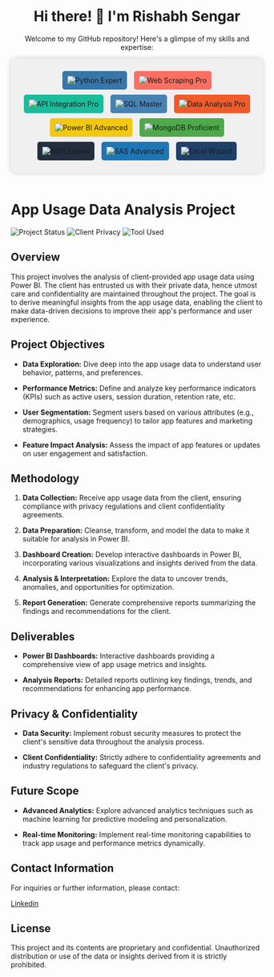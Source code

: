 <div align="center">
  <h1>Hi there! 👋 I'm Rishabh Sengar</h1>
  <p>Welcome to my GitHub repository! Here's a glimpse of my skills and expertise:</p>
  <div style="padding: 20px; background-color: #f0f0f0; border-radius: 10px; box-shadow: 0px 0px 10px 0px rgba(0,0,0,0.2);">
    <img src="https://img.shields.io/badge/Python-Expert-3776AB?logo=python&logoColor=white" alt="Python Expert" style="margin: 5px; padding: 10px; border-radius: 5px; background-color: #3776AB;">
    <img src="https://img.shields.io/badge/Web%20Scraping-Pro-FF6F61?logo=webcomponents.org&logoColor=white" alt="Web Scraping Pro" style="margin: 5px; padding: 10px; border-radius: 5px; background-color: #FF6F61;">
    <img src="https://img.shields.io/badge/API%20Integration-Pro-1ABC9C?logo=internet-explorer&logoColor=white" alt="API Integration Pro" style="margin: 5px; padding: 10px; border-radius: 5px; background-color: #1ABC9C;">
    <img src="https://img.shields.io/badge/SQL%20Master-4682B4?logo=sql&logoColor=white" alt="SQL Master" style="margin: 5px; padding: 10px; border-radius: 5px; background-color: #4682B4;">
    <img src="https://img.shields.io/badge/Data%20Analysis-Pro-F15B2A?logo=anaconda&logoColor=white" alt="Data Analysis Pro" style="margin: 5px; padding: 10px; border-radius: 5px; background-color: #F15B2A;">
    <img src="https://img.shields.io/badge/Power%20BI-Advanced-F2C811?logo=power-bi&logoColor=white" alt="Power BI Advanced" style="margin: 5px; padding: 10px; border-radius: 5px; background-color: #F2C811;">
    <img src="https://img.shields.io/badge/MongoDB-Proficient-4EA94B?logo=mongodb&logoColor=white" alt="MongoDB Proficient" style="margin: 5px; padding: 10px; border-radius: 5px; background-color: #4EA94B;">
    <img src="https://img.shields.io/badge/AWS-Expert-232F3E?logo=amazon-aws&logoColor=white" alt="AWS Expert" style="margin: 5px; padding: 10px; border-radius: 5px; background-color: #232F3E;">
    <img src="https://img.shields.io/badge/SAS-Advanced-1F76B4?logo=sas&logoColor=white" alt="SAS Advanced" style="margin: 5px; padding: 10px; border-radius: 5px; background-color: #1F76B4;">
    <img src="https://img.shields.io/badge/Excel%20Wizard-1F4068?logo=microsoft-excel&logoColor=white" alt="Excel Wizard" style="margin: 5px; padding: 10px; border-radius: 5px; background-color: #1F4068;">
  </div>
</div>



<br>


# App Usage Data Analysis Project

![Project Status](https://img.shields.io/badge/Project%20Status-%20Completed-yellow)
![Client Privacy](https://img.shields.io/badge/Client%20Data-Private-red)
![Tool Used](https://img.shields.io/badge/Tool%20Used-Power%20BI-blue)

## Overview

This project involves the analysis of client-provided app usage data using Power BI. The client has entrusted us with their private data, hence utmost care and confidentiality are maintained throughout the project. The goal is to derive meaningful insights from the app usage data, enabling the client to make data-driven decisions to improve their app's performance and user experience.

## Project Objectives

- **Data Exploration:** Dive deep into the app usage data to understand user behavior, patterns, and preferences.
  
- **Performance Metrics:** Define and analyze key performance indicators (KPIs) such as active users, session duration, retention rate, etc.
  
- **User Segmentation:** Segment users based on various attributes (e.g., demographics, usage frequency) to tailor app features and marketing strategies.
  
- **Feature Impact Analysis:** Assess the impact of app features or updates on user engagement and satisfaction.
  

## Methodology

1. **Data Collection:** Receive app usage data from the client, ensuring compliance with privacy regulations and client confidentiality agreements.
  
2. **Data Preparation:** Cleanse, transform, and model the data to make it suitable for analysis in Power BI.
  
3. **Dashboard Creation:** Develop interactive dashboards in Power BI, incorporating various visualizations and insights derived from the data.
  
4. **Analysis & Interpretation:** Explore the data to uncover trends, anomalies, and opportunities for optimization.
  
5. **Report Generation:** Generate comprehensive reports summarizing the findings and recommendations for the client.

## Deliverables

- **Power BI Dashboards:** Interactive dashboards providing a comprehensive view of app usage metrics and insights.
  
- **Analysis Reports:** Detailed reports outlining key findings, trends, and recommendations for enhancing app performance.

## Privacy & Confidentiality

- **Data Security:** Implement robust security measures to protect the client's sensitive data throughout the analysis process.
  
- **Client Confidentiality:** Strictly adhere to confidentiality agreements and industry regulations to safeguard the client's privacy.

## Future Scope

- **Advanced Analytics:** Explore advanced analytics techniques such as machine learning for predictive modeling and personalization.
  
- **Real-time Monitoring:** Implement real-time monitoring capabilities to track app usage and performance metrics dynamically.


## Contact Information

For inquiries or further information, please contact:

[Linkedin](https://www.linkedin.com/in/rishabhsengar098/)

## License

This project and its contents are proprietary and confidential. Unauthorized distribution or use of the data or insights derived from it is strictly prohibited.


